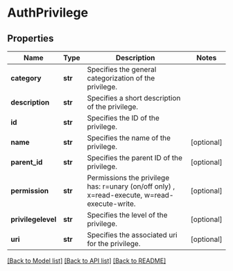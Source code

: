# AuthPrivilege

## Properties
Name | Type | Description | Notes
------------ | ------------- | ------------- | -------------
**category** | **str** | Specifies the general categorization of the privilege. | 
**description** | **str** | Specifies a short description of the privilege. | 
**id** | **str** | Specifies the ID of the privilege. | 
**name** | **str** | Specifies the name of the privilege. | [optional] 
**parent_id** | **str** | Specifies the parent ID of the privilege. | [optional] 
**permission** | **str** | Permissions the privilege has: r&#x3D;unary (on/off only) , x&#x3D;read-execute, w&#x3D;read-execute-write. | [optional] 
**privilegelevel** | **str** | Specifies the level of the privilege. | [optional] 
**uri** | **str** | Specifies the associated uri for the privilege. | [optional] 

[[Back to Model list]](../README.md#documentation-for-models) [[Back to API list]](../README.md#documentation-for-api-endpoints) [[Back to README]](../README.md)


